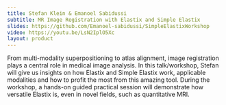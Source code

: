 ```yaml
---
title: Stefan Klein & Emanoel Sabidussi
subtitle: MR Image Registration with Elastix and Simple Elastix
slides: https://github.com/Emanoel-sabidussi/SimpleElastixWorkshop
video: https://youtu.be/LsN2IplO5Xc
layout: product
---
```

From multi-modality superpositioning to atlas alignment, image registration plays a central role in medical image analysis. In this talk/workshop, Stefan will give us insights on how Elastix and Simple Elastix work, applicable modalities and how to profit the most from this amazing tool. During the workshop, a hands-on guided practical session will demonstrate how versatile Elastix is, even in novel fields, such as quantitative MRI.
